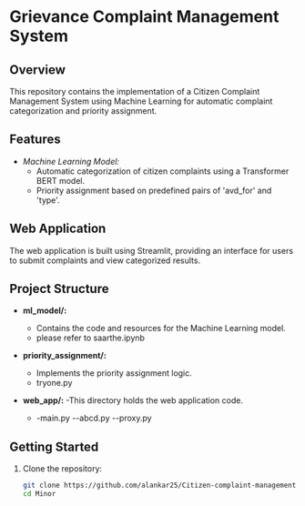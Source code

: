 # Grievance Complaint Management System

## Overview

This repository contains the implementation of a Citizen Complaint Management System using Machine Learning for automatic complaint categorization and priority assignment.

## Features

- *Machine Learning Model:*
  - Automatic categorization of citizen complaints using a Transformer BERT model.
  - Priority assignment based on predefined pairs of 'avd_for' and 'type'.

## Web Application

The web application is built using Streamlit, providing an interface for users to submit complaints and view categorized results.

## Project Structure

- **ml_model/:**
  - Contains the code and resources for the Machine Learning model.
  - please refer to saarthe.ipynb
  

- **priority_assignment/:**
  - Implements the priority assignment logic.
  - tryone.py


- **web_app/:**
  -This directory holds the web application code.
  - -main.py --abcd.py --proxy.py

## Getting Started

1. Clone the repository:
   ```bash
   git clone https://github.com/alankar25/Citizen-complaint-management.git
   cd Minor

